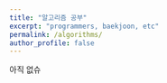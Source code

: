 ```yaml
---
title: "알고리즘 공부"
excerpt: "programmers, baekjoon, etc"
permalink: /algorithms/
author_profile: false
---
```


아직 없슈


